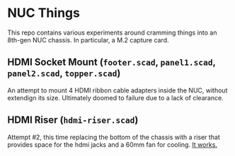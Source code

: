 # NUC Things
This repo contains various experiments around cramming things into an 8th-gen NUC chassis. In particular, a M.2 capture card.

## HDMI Socket Mount (`footer.scad`, `panel1.scad`, `panel2.scad`, `topper.scad`)
An attempt to mount 4 HDMI ribbon cable adapters inside the NUC, without extendign its size. Ultimately doomed to failure due to a lack of clearance.

## HDMI Riser (`hdmi-riser.scad`)
Attempt #2, this time replacing the bottom of the chassis with a riser that provides space for the hdmi jacks and a 60mm fan for cooling. [It works.](https://twitter.com/gramofdata/status/1305327443776077827)
